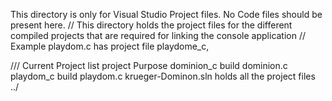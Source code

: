 This directory is only for Visual Studio Project files.  No Code files should be present here. 
// This directory holds the project files for the different compiled projects that are required for linking the console application
//	Example playdom.c has project file playdome_c,

/// Current Project list
project						Purpose
dominion_c					build dominion.c
playdom_c					build playdom.c
krueger-Dominon.sln			holds all the project files
../
